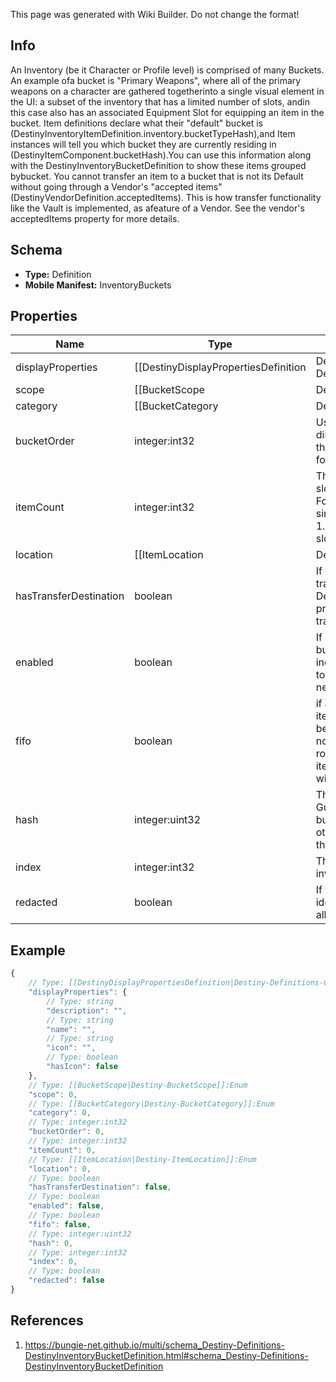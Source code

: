<span class="wiki-builder">This page was generated with Wiki Builder. Do not change the format!</span>

## Info
An Inventory (be it Character or Profile level) is comprised of many Buckets.  An example ofa bucket is &quot;Primary Weapons&quot;, where all of the primary weapons on a character are gathered togetherinto a single visual element in the UI: a subset of the inventory that has a limited number of slots, andin this case also has an associated Equipment Slot for equipping an item in the bucket. Item definitions declare what their &quot;default&quot; bucket is (DestinyInventoryItemDefinition.inventory.bucketTypeHash),and Item instances will tell you which bucket they are currently residing in (DestinyItemComponent.bucketHash).You can use this information along with the DestinyInventoryBucketDefinition to show these items grouped bybucket. You cannot transfer an item to a bucket that is not its Default without going through a Vendor's &quot;accepted items&quot;(DestinyVendorDefinition.acceptedItems).  This is how transfer functionality like the Vault is implemented, as afeature of a Vendor.  See the vendor's acceptedItems property for more details.

## Schema
* **Type:** Definition
* **Mobile Manifest:** InventoryBuckets

## Properties
Name | Type | Description
---- | ---- | -----------
displayProperties | [[DestinyDisplayPropertiesDefinition|Destiny-Definitions-Common-DestinyDisplayPropertiesDefinition]]:Definition | 
scope | [[BucketScope|Destiny-BucketScope]]:Enum | Where the bucket is found.  0 = Character, 1 = Account
category | [[BucketCategory|Destiny-BucketCategory]]:Enum | An enum value for what items can be found in the bucket.  See the BucketCategory enumfor more details.
bucketOrder | integer:int32 | Use this property to provide a quick-and-dirty recommended ordering for buckets in the UI.Most UIs will likely want to forsake this for something more custom and manual.
itemCount | integer:int32 | The maximum # of item &quot;slots&quot; in a bucket.  A slot is a given combination of item + quantity. For instance, a Weapon will always take up a single slot, and always have a quantity of 1.But a material could take up only a single slot with hundreds of quantity.
location | [[ItemLocation|Destiny-ItemLocation]]:Enum | Sometimes, inventory buckets represent conceptual &quot;locations&quot; in the game that might not be expected.This value indicates the conceptual location of the bucket, regardless of where it is actuallycontained on the character/account. See ItemLocation for details. Note that location includes the Vault and the Postmaster (both of whom being just inventory buckets with additional actions that can be performed on them through a Vendor)
hasTransferDestination | boolean | If TRUE, there is at least one Vendor that can transfer items to/from this bucket.  See the DestinyVendorDefinition'sacceptedItems property for more information on how transferring works.
enabled | boolean | If True, this bucket is enabled.  Disabled buckets may include buckets that were included for test purposes, orthat were going to be used but then were abandoned but never removed from content *cough*.
fifo | boolean | if a FIFO bucket fills up, it will delete the oldest item from said bucket when a new item tries to be addedto it.  If this is FALSE, the bucket will not allow new items to be placed in it until room is made by the usermanually deleting items from it.  You can see an example of this with the Postmaster's bucket.
hash | integer:uint32 | The unique identifier for this entity.  Guaranteed to be unique for the type of entity, but not globally. When entities refer to each other in Destiny content, it is this hash that they are referring to.
index | integer:int32 | The index of the entity as it was found in the investment tables.
redacted | boolean | If this is true, then there is an entity with this identifier/type combination, but BNet isnot yet allowed to show it.  Sorry!

## Example
```javascript
{
    // Type: [[DestinyDisplayPropertiesDefinition|Destiny-Definitions-Common-DestinyDisplayPropertiesDefinition]]:Definition
    "displayProperties": {
        // Type: string
        "description": "",
        // Type: string
        "name": "",
        // Type: string
        "icon": "",
        // Type: boolean
        "hasIcon": false
    },
    // Type: [[BucketScope|Destiny-BucketScope]]:Enum
    "scope": 0,
    // Type: [[BucketCategory|Destiny-BucketCategory]]:Enum
    "category": 0,
    // Type: integer:int32
    "bucketOrder": 0,
    // Type: integer:int32
    "itemCount": 0,
    // Type: [[ItemLocation|Destiny-ItemLocation]]:Enum
    "location": 0,
    // Type: boolean
    "hasTransferDestination": false,
    // Type: boolean
    "enabled": false,
    // Type: boolean
    "fifo": false,
    // Type: integer:uint32
    "hash": 0,
    // Type: integer:int32
    "index": 0,
    // Type: boolean
    "redacted": false
}

```

## References
1. https://bungie-net.github.io/multi/schema_Destiny-Definitions-DestinyInventoryBucketDefinition.html#schema_Destiny-Definitions-DestinyInventoryBucketDefinition
